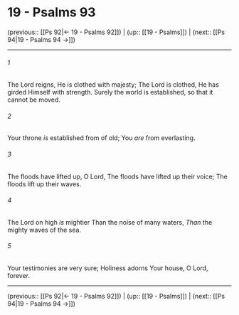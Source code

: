 # 19 - Psalms 93

(previous:: [[Ps 92|← 19 - Psalms 92]]) | (up:: [[19 - Psalms]]) | (next:: [[Ps 94|19 - Psalms 94 →]])

***


###### 1 
The Lord reigns, He is clothed with majesty; The Lord is clothed, He has girded Himself with strength. Surely the world is established, so that it cannot be moved. 

###### 2 
Your throne _is_ established from of old; You _are_ from everlasting. 

###### 3 
The floods have lifted up, O Lord, The floods have lifted up their voice; The floods lift up their waves. 

###### 4 
The Lord on high _is_ mightier Than the noise of many waters, _Than_ the mighty waves of the sea. 

###### 5 
Your testimonies are very sure; Holiness adorns Your house, O Lord, forever.

***

(previous:: [[Ps 92|← 19 - Psalms 92]]) | (up:: [[19 - Psalms]]) | (next:: [[Ps 94|19 - Psalms 94 →]])
